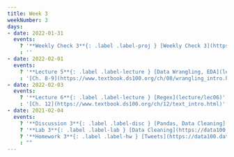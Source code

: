 ```yaml
---
title: Week 3
weekNumber: 3
days:
- date: 2022-01-31
  events:
    ? '**Weekly Check 3**{: .label .label-proj } [Weekly Check 3](https://docs.google.com/forms/d/e/1FAIpQLSft7Q5SbRi1eHu-r3Iz-X15-BDS1fJLfOJq5PTzgnWAK4f8AQ/viewform?usp=sf_link) (due Feb 7)'
    : ''
- date: 2022-02-01
  events:
    ? '**Lecture 5**{: .label .label-lecture } [Data Wrangling, EDA](lecture/lec05)'
    : '[Ch. 8-9](https://www.textbook.ds100.org/ch/08/wrangling_intro.html)'
- date: 2022-02-03
  events:
    ? '**Lecture 6**{: .label .label-lecture } [Regex](lecture/lec06)'
    : '[Ch. 12](https://www.textbook.ds100.org/ch/12/text_intro.html)'
- date: 2021-02-04
  events:
    ? '**Discussion 3**{: .label .label-disc } [Pandas, Data Cleaning](https://drive.google.com/file/d/1GPVst29IHfRj7DvzMUI3_GcIJUD7ubxY/view?usp=sharing) ([code](https://data100.datahub.berkeley.edu/hub/user-redirect/git-pull?repo=https%3A%2F%2Fgithub.com%2FDS-100%2Fsp22&branch=main&urlpath=lab%2Ftree%2Fsp22%2Fdisc%2Fdisc03)) ([solution](https://drive.google.com/file/d/16FK2F1MPiVpIZtfSlKthoi3rkO6vw5OQ/view?usp=sharing))'
    ? '**Lab 3**{: .label .label-lab } [Data Cleaning](https://data100.datahub.berkeley.edu/hub/user-redirect/git-pull?repo=https%3A%2F%2Fgithub.com%2FDS-100%2Fsp22&branch=main&urlpath=lab%2Ftree%2Fsp22%2Flab%2Flab03%2Flab03.ipynb) (due Feb 8)'
    ? '**Homework 3**{: .label .label-hw } [Tweets](https://data100.datahub.berkeley.edu/hub/user-redirect/git-pull?repo=https%3A%2F%2Fgithub.com%2FDS-100%2Fsp22&branch=main&urlpath=lab%2Ftree%2Fsp22%2Fhw%2Fhw03%2Fhw03.ipynb) (due Feb 10)'
    : ""
---
```

